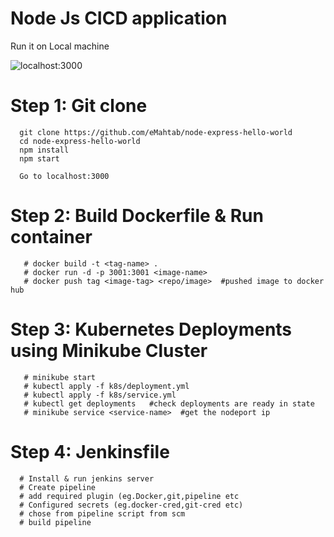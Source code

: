 # Node Js CICD application
Run it on Local machine

![localhost:3000](/public/images/localhost_3000.png?raw=true "Node & Express")

# Step 1: Git clone
```
  git clone https://github.com/eMahtab/node-express-hello-world
  cd node-express-hello-world
  npm install
  npm start

  Go to localhost:3000
```  
# Step 2: Build Dockerfile & Run container
```
   # docker build -t <tag-name> .
   # docker run -d -p 3001:3001 <image-name>
   # docker push tag <image-tag> <repo/image>  #pushed image to docker hub
```
# Step 3: Kubernetes Deployments using Minikube Cluster
```
   # minikube start
   # kubectl apply -f k8s/deployment.yml
   # kubectl apply -f k8s/service.yml
   # kubectl get deployments   #check deployments are ready in state
   # minikube service <service-name>  #get the nodeport ip 
```
# Step 4: Jenkinsfile
```
  # Install & run jenkins server
  # Create pipeline
  # add required plugin (eg.Docker,git,pipeline etc
  # Configured secrets (eg.docker-cred,git-cred etc)
  # chose from pipeline script from scm
  # build pipeline
```
 
   
